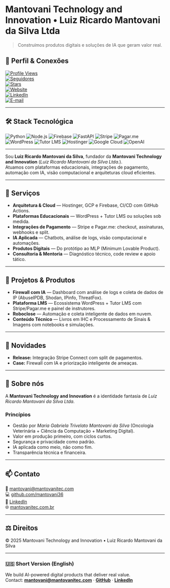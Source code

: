 # Mantovani Technology and Innovation • Luiz Ricardo Mantovani da Silva Ltda

> Construímos produtos digitais e soluções de IA que geram valor real.

## 👤 Perfil & Conexões

[![Profile Views](https://komarev.com/ghpvc/?username=mantovani36&style=flat-square)](https://github.com/mantovani36)  
[![Seguidores](https://img.shields.io/github/followers/mantovani36?label=Seguidores&style=flat-square&cacheSeconds=3600)](https://github.com/mantovani36?tab=followers)  
[![Stars](https://img.shields.io/github/stars/mantovani36?affiliations=OWNER&style=flat-square&label=Stars&cacheSeconds=3600)](https://github.com/mantovani36?tab=stars)  
[![Website](https://img.shields.io/badge/site-mantovanitec.com-0ea5e9?style=flat-square)](https://mantovanitec.com)  
[![LinkedIn](https://img.shields.io/badge/LinkedIn-Luiz%20Ricardo%20Mantovani%20da%20Silva-0a66c2?style=flat-square&logo=linkedin&logoColor=white)](https://www.linkedin.com/in/luiz-ricardo-mantovani-da-silva-926958160/)  
[![E-mail](https://img.shields.io/badge/email-mantovani%40mantovanitec.com-10b981?style=flat-square)](mailto:mantovani@mantovanitec.com)  

---

## 🛠️ Stack Tecnológica

![Python](https://img.shields.io/badge/Python-3776AB?style=flat-square&logo=python&logoColor=white)
![Node.js](https://img.shields.io/badge/Node.js-339933?style=flat-square&logo=node.js&logoColor=white)
![Firebase](https://img.shields.io/badge/Firebase-FFCA28?style=flat-square&logo=firebase&logoColor=black)
![FastAPI](https://img.shields.io/badge/FastAPI-009688?style=flat-square&logo=fastapi&logoColor=white)
![Stripe](https://img.shields.io/badge/Stripe-635BFF?style=flat-square&logo=stripe&logoColor=white)
![Pagar.me](https://img.shields.io/badge/Pagar.me-27AE60?style=flat-square&logo=pagseguro&logoColor=white)
![WordPress](https://img.shields.io/badge/WordPress-21759B?style=flat-square&logo=wordpress&logoColor=white)
![Tutor LMS](https://img.shields.io/badge/Tutor%20LMS-2ECC71?style=flat-square&logo=leanpub&logoColor=white)
![Hostinger](https://img.shields.io/badge/Hostinger-6741D9?style=flat-square&logo=vercel&logoColor=white)
![Google Cloud](https://img.shields.io/badge/Google%20Cloud-4285F4?style=flat-square&logo=google-cloud&logoColor=white)
![OpenAI](https://img.shields.io/badge/OpenAI-412991?style=flat-square&logo=openai&logoColor=white)

---

Sou **Luiz Ricardo Mantovani da Silva**, fundador da **Mantovani Technology and Innovation** (*Luiz Ricardo Mantovani da Silva Ltda.*).  
Atuamos com plataformas educacionais, integrações de pagamento, automação com IA, visão computacional e arquiteturas cloud eficientes.

---

## 🚀 Serviços
- **Arquitetura & Cloud** — Hostinger, GCP e Firebase, CI/CD com GitHub Actions.
- **Plataformas Educacionais** — WordPress + Tutor LMS ou soluções sob medida.
- **Integrações de Pagamento** — Stripe e Pagar.me: checkout, assinaturas, webhooks e split.
- **IA Aplicada** — Chatbots, análise de logs, visão computacional e automações.
- **Produtos Digitais** — Do protótipo ao MLP (Minimum Lovable Product).
- **Consultoria & Mentoria** — Diagnóstico técnico, code review e apoio tático.

---

## 📂 Projetos & Produtos
- **Firewall com IA** — Dashboard com análise de logs e coleta de dados de IP (AbuseIPDB, Shodan, IPinfo, ThreatFox).
- **Plataforma LMS** — Ecossistema WordPress + Tutor LMS com Stripe/Pagar.me e painel de instrutores.
- **Roboclose** — Automação e coleta inteligente de dados em nuvem.
- **Conteúdo Técnico** — Livros em IHC e Processamento de Sinais & Imagens com notebooks e simulações.

---

## 📰 Novidades
- **Release:** Integração Stripe Connect com split de pagamentos.  
- **Case:** Firewall com IA e priorização inteligente de ameaças.

---

## 👥 Sobre nós
A **Mantovani Technology and Innovation** é a identidade fantasia de *Luiz Ricardo Mantovani da Silva Ltda.*  

### Princípios
- Gestão por *Maria Gabriela Trivelato Mantovani da Silva* (Oncologia Veterinária + Ciência da Computação + Marketing Digital).  
- Valor em produção primeiro, com ciclos curtos.  
- Segurança e privacidade como padrão.  
- IA aplicada como meio, não como fim.  
- Transparência técnica e financeira.  

---

## 📫 Contato
📧 [mantovani@mantovanitec.com](mailto:mantovani@mantovanitec.com)  
💻 [github.com/mantovani36](https://github.com/mantovani36)  
🔗 [LinkedIn](https://www.linkedin.com/in/luiz-ricardo-mantovani-da-silva-926958160/)  
🌐 [mantovanitec.com.br](https://mantovanitec.com.br)

---


## ⚖️ Direitos
© 2025 Mantovani Technology and Innovation • Luiz Ricardo Mantovani da Silva

---

### 🇺🇸 Short Version (English)
We build AI-powered digital products that deliver real value.  
Contact: **[mantovani@mantovanitec.com](mailto:mantovani@mantovanitec.com)** · **[GitHub](https://github.com/mantovani36)** · **[LinkedIn](https://www.linkedin.com/in/luiz-ricardo-mantovani-da-silva-926958160/)**
